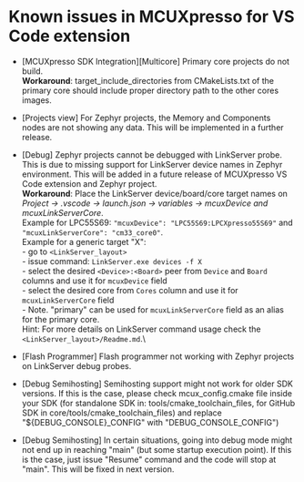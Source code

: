 # Known issues in MCUXpresso for VS Code extension

* [MCUXpresso SDK Integration][Multicore] Primary core projects do not build.\
**Workaround**: target_include_directories from CMakeLists.txt of the primary core should include proper directory path to the other cores images.

* [Projects view] For Zephyr projects, the Memory and Components nodes are not showing any data. This will be implemented in a further release.

* [Debug] Zephyr projects cannot be debugged with LinkServer probe. This is due to missing support for LinkServer device names in Zephyr environment. This will be added in a future release of MCUXpresso VS Code extension and Zephyr project.\
**Workaround**: Place the LinkServer device/board/core target names on *Project -> .vscode -> launch.json -> variables -> mcuxDevice and mcuxLinkServerCore*.\
    Example for LPC55S69: `"mcuxDevice": "LPC55S69:LPCXpresso55S69"` and `"mcuxLinkServerCore": "cm33_core0"`.\
    Example for a generic target "X":\
        - go to `<LinkServer_layout>`\
        - issue command: `LinkServer.exe devices -f X`\
        - select the desired `<Device>:<Board>` peer from `Device` and `Board` columns and use it for `mcuxDevice` field\
        - select the desired core from `Cores` column and use it for `mcuxLinkServerCore` field\
        - Note. "primary" can be used for `mcuxLinkServerCore` field as an alias for the primary core.\
    Hint: For more details on LinkServer command usage check the `<LinkServer_layout>/Readme.md`.\

* [Flash Programmer] Flash programmer not working with Zephyr projects on LinkServer debug probes.

* [Debug Semihosting] Semihosting support might not work for older SDK versions. If this is the case, please check mcux_config.cmake file inside your SDK (for standalone SDK in: tools/cmake_toolchain_files, for GitHub SDK in core/tools/cmake_toolchain_files) and replace "${DEBUG_CONSOLE}_CONFIG" with "DEBUG_CONSOLE_CONFIG")

* [Debug Semihosting] In certain situations, going into debug mode might not end up in reaching "main" (but some startup execution point). If this is the case, just issue "Resume" command and the code will stop at "main". This will be fixed in next version.
